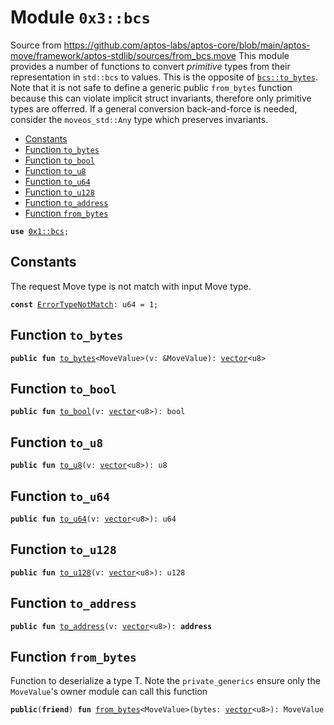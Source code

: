 
<a name="0x3_bcs"></a>

# Module `0x3::bcs`

Source from https://github.com/aptos-labs/aptos-core/blob/main/aptos-move/framework/aptos-stdlib/sources/from_bcs.move
This module provides a number of functions to convert _primitive_ types from their representation in <code>std::bcs</code>
to values. This is the opposite of <code><a href="_to_bytes">bcs::to_bytes</a></code>. Note that it is not safe to define a generic public <code>from_bytes</code>
function because this can violate implicit struct invariants, therefore only primitive types are offerred. If
a general conversion back-and-force is needed, consider the <code>moveos_std::Any</code> type which preserves invariants.


-  [Constants](#@Constants_0)
-  [Function `to_bytes`](#0x3_bcs_to_bytes)
-  [Function `to_bool`](#0x3_bcs_to_bool)
-  [Function `to_u8`](#0x3_bcs_to_u8)
-  [Function `to_u64`](#0x3_bcs_to_u64)
-  [Function `to_u128`](#0x3_bcs_to_u128)
-  [Function `to_address`](#0x3_bcs_to_address)
-  [Function `from_bytes`](#0x3_bcs_from_bytes)


<pre><code><b>use</b> <a href="">0x1::bcs</a>;
</code></pre>



<a name="@Constants_0"></a>

## Constants


<a name="0x3_bcs_ErrorTypeNotMatch"></a>

The request Move type is not match with input Move type.


<pre><code><b>const</b> <a href="bcs.md#0x3_bcs_ErrorTypeNotMatch">ErrorTypeNotMatch</a>: u64 = 1;
</code></pre>



<a name="0x3_bcs_to_bytes"></a>

## Function `to_bytes`



<pre><code><b>public</b> <b>fun</b> <a href="bcs.md#0x3_bcs_to_bytes">to_bytes</a>&lt;MoveValue&gt;(v: &MoveValue): <a href="">vector</a>&lt;u8&gt;
</code></pre>



<a name="0x3_bcs_to_bool"></a>

## Function `to_bool`



<pre><code><b>public</b> <b>fun</b> <a href="bcs.md#0x3_bcs_to_bool">to_bool</a>(v: <a href="">vector</a>&lt;u8&gt;): bool
</code></pre>



<a name="0x3_bcs_to_u8"></a>

## Function `to_u8`



<pre><code><b>public</b> <b>fun</b> <a href="bcs.md#0x3_bcs_to_u8">to_u8</a>(v: <a href="">vector</a>&lt;u8&gt;): u8
</code></pre>



<a name="0x3_bcs_to_u64"></a>

## Function `to_u64`



<pre><code><b>public</b> <b>fun</b> <a href="bcs.md#0x3_bcs_to_u64">to_u64</a>(v: <a href="">vector</a>&lt;u8&gt;): u64
</code></pre>



<a name="0x3_bcs_to_u128"></a>

## Function `to_u128`



<pre><code><b>public</b> <b>fun</b> <a href="bcs.md#0x3_bcs_to_u128">to_u128</a>(v: <a href="">vector</a>&lt;u8&gt;): u128
</code></pre>



<a name="0x3_bcs_to_address"></a>

## Function `to_address`



<pre><code><b>public</b> <b>fun</b> <a href="bcs.md#0x3_bcs_to_address">to_address</a>(v: <a href="">vector</a>&lt;u8&gt;): <b>address</b>
</code></pre>



<a name="0x3_bcs_from_bytes"></a>

## Function `from_bytes`

Function to deserialize a type T.
Note the <code>private_generics</code> ensure only the <code>MoveValue</code>'s owner module can call this function


<pre><code><b>public</b>(<b>friend</b>) <b>fun</b> <a href="bcs.md#0x3_bcs_from_bytes">from_bytes</a>&lt;MoveValue&gt;(bytes: <a href="">vector</a>&lt;u8&gt;): MoveValue
</code></pre>
